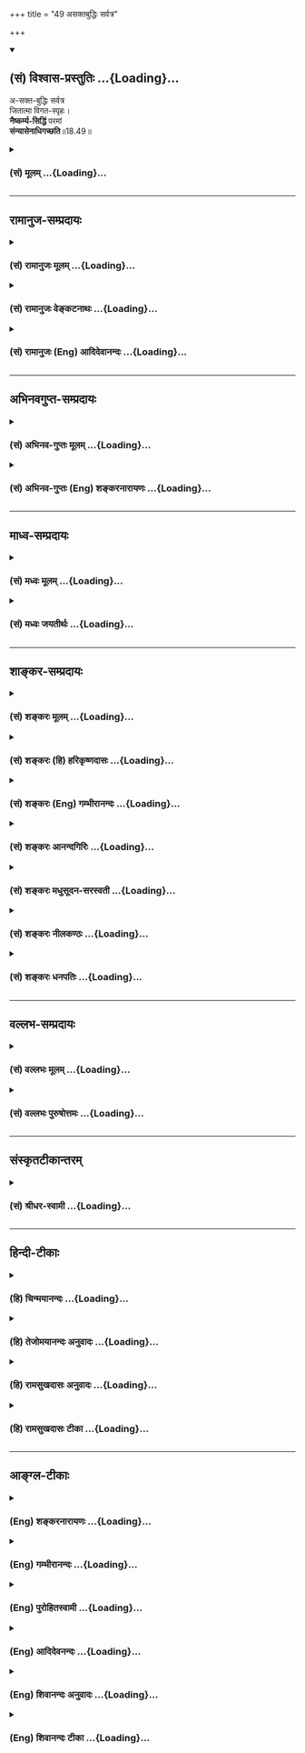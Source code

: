 +++
title = "49 असक्तबुद्धिः सर्वत्र"

+++
<div class="js_include" newlevelforh1="2" title="(सं) विश्वास-प्रस्तुतिः" unfilled url="/mahAbhAratam/shlokashaH/06-bhIShma-parva/03-bhagavad-gItA-parva/saMskRtam/vishvAsa-prastutiH/18_moxa-saMnyAsa-yogaH/49_asaktabuddhiH_sar.md">
<details open><summary><h2>(सं) विश्वास-प्रस्तुतिः ...{Loading}...</h2></summary>

अ-सक्त-बुद्धिः सर्वत्र  
जितात्मा विगत-स्पृहः।  
**नैष्कर्म्य-सिद्धिं** परमां  
**संन्यासेनाधिगच्छति**॥18.49॥
</details>
</div>
<div class="js_include collapsed" newlevelforh1="3" title="(सं) मूलम्" unfilled url="/mahAbhAratam/shlokashaH/06-bhIShma-parva/03-bhagavad-gItA-parva/saMskRtam/mUlam/18_moxa-saMnyAsa-yogaH/49_asaktabuddhiH_sar.md">
<details><summary><h3>(सं) मूलम् ...{Loading}...</h3></summary>

असक्तबुद्धिः सर्वत्र जितात्मा विगतस्पृहः।  
नैष्कर्म्यसिद्धिं परमां संन्यासेनाधिगच्छति।।18.49।।
</details>
</div>


_________________
## रामानुज-सम्प्रदायः
<div class="js_include collapsed" newlevelforh1="3" title="(सं) रामानुजः मूलम्" unfilled url="/mahAbhAratam/shlokashaH/06-bhIShma-parva/03-bhagavad-gItA-parva/saMskRtam/rAmAnujaH/mUlam/18_moxa-saMnyAsa-yogaH/49_asaktabuddhiH_sar.md">
<details><summary><h3>(सं) रामानुजः मूलम् ...{Loading}...</h3></summary>

।।18.49।।**सर्वत्र** फलादिषु **असक्तबुद्धिः जितात्मा** जितमनाः
परमपुरुषकर्तृत्वानुसन्धानेन आत्मकर्तृत्वे **विगतस्पृहः** एवं त्यागाद्
अनन्यत्वेन निर्णीतेन **संन्यासेन** युक्तः कर्म कुर्वन् **परमां
नैष्कर्म्यसिद्धिम् अधिगच्छति।** परमां ध्याननिष्ठां ज्ञानयोगस्य अपि
फलभूताम् अधिगच्छति इत्यर्थः। वक्ष्यमाणध्यानयोगावाप्तिं
सर्वेन्द्रियकर्मोपरतिरूपाम् अधिगच्छति।

</details>
</div>
<div class="js_include collapsed" newlevelforh1="3" title="(सं) रामानुजः वेङ्कटनाथः" unfilled url="/mahAbhAratam/shlokashaH/06-bhIShma-parva/03-bhagavad-gItA-parva/saMskRtam/rAmAnujaH/venkaTanAthaH/18_moxa-saMnyAsa-yogaH/49_asaktabuddhiH_sar.md">
<details><summary><h3>(सं) रामानुजः वेङ्कटनाथः ...{Loading}...</h3></summary>

  
  
।।18.49।। सर्वत्रासक्तबुद्धिः इत्युक्तेऽपि पुनःविगतस्पृहः
इत्येतत्फलसङ्गनिवृत्तिरूपत्यागसहपठितकर्तृत्वत्यागविषयत्वौचित्यात्
स्वप्नादिष्वपि स्वात्मनि
कर्तृत्वानुसन्धानप्रसङ्गनिवृत्तिरूपत्यागकाष्ठाविवक्षयेत्याहआत्मकर्तृत्वे
विगतस्पृह इति। सन्न्यासेनाधिगच्छति इति न ज्ञानयोगादिपरं;कर्म न त्यजेत्
इति प्रकृतानन्वयात्;
अध्यायारम्भोक्तसन्न्यासविषयत्वौचित्याच्चेत्यभिप्रायेणाऽऽहएवं
त्यागादनन्यत्वेन निर्णीतेनेति। अत्र नैष्कर्म्यसिद्धिशब्दो न
मोक्षविषयःसिद्धिं प्राप्तः इत्यादिना पुनः कर्तव्यविधानात्; नापि
ज्ञानयोगमात्रविषयः;परमाम् इति विशेषणान्नैष्कर्म्यशब्दमात्रेण च
तद्विवक्षोपपत्तेः। अतोऽत्र ज्ञाननिष्ठाफलप्रारम्भो विवक्षित
इत्यभिप्रायेणाऽऽहपरमां ध्याननिष्ठामिति। नैष्कर्म्यसिद्धिम् इति
समासवशात्परमत्वविशेषणशक्त्या वा सिद्धिं,विवृणोति -- ज्ञानयोगस्यापि
फलभूतामिति। उक्तार्थपरत्वमुत्तरग्रन्थानुगुण्येनाऽऽह --
वक्ष्यमाणध्यानयोगावाप्तिमित्यादिना। निर्गतकर्मा निष्कर्मा; तस्य भावो
नैष्कर्म्यमिति व्युत्पत्तिं व्यनक्तिसर्वेन्द्रियकर्मोपरतिरूपामिति।  
  

</details>
</div>
<div class="js_include collapsed" newlevelforh1="3" title="(सं) रामानुजः (Eng) आदिदेवानन्दः" unfilled url="/mahAbhAratam/shlokashaH/06-bhIShma-parva/03-bhagavad-gItA-parva/saMskRtam/rAmAnujaH/english/AdidevAnandaH/18_moxa-saMnyAsa-yogaH/49_asaktabuddhiH_sar.md">
<details><summary><h3>(सं) रामानुजः (Eng) आदिदेवानन्दः ...{Loading}...</h3></summary>

18.49 He whose understanding is, on all sides, without attachments,
concerning fruits etc., whose 'self is conered,' i.e., who has conered his mind; who, by contemplating on the agency of the Supreme Person, is free from the habit of attributing agency to the self; and who is thus eipped with Sannyasa which has been positively determined to be the same as Tyaga - such a man, performing actions, attains supreme perfection which is free from all activities. The meaning is that he attains devotion to Dhyana which is the consummation of even Jnana Yoga; he attains Dhyana Yoga (Yoga of meditation) consisting in the complete cessation of sensory activity, which is going to be described hereafter.

</details>
</div>


_________________
## अभिनवगुप्त-सम्प्रदायः
<div class="js_include collapsed" newlevelforh1="3" title="(सं) अभिनव-गुप्तः मूलम्" unfilled url="/mahAbhAratam/shlokashaH/06-bhIShma-parva/03-bhagavad-gItA-parva/saMskRtam/abhinava-guptaH/mUlam/18_moxa-saMnyAsa-yogaH/49_asaktabuddhiH_sar.md">
<details><summary><h3>(सं) अभिनव-गुप्तः मूलम् ...{Loading}...</h3></summary>

।।18.41 -- 18.60।। एवमियता षण्णां प्रत्येकं त्रिस्वरूपत्वं धृत्यादीनां च
प्रतिपादितम्। तन्मध्यात् सात्त्विके राशौ वर्तमानो दैवीं संपदं प्राप्त इह
ज्ञाने योग्यः; त्वं च तथाविधः इत्यर्जुनः प्रोत्साहितः। अधुना तु इदमुच्यते
-- यदि तावदनया ज्ञानबुद्ध्या कर्मणि भवान् प्रवर्तते तदा
स्वधर्मप्रवृत्त्या विज्ञानपूततया च न कर्मसंबन्धस्तव। अथैतन्नानुमन्यसे;
तदवश्यं तव प्रवृत्त्या तावत् भाव्यम् जातेरेव तथाभावे स्थितत्वात्। यतः
सर्वः स्वभावनियतः +++(S;;N स्वस्वभावनियतः )+++ कुतश्चिद्दोषात्
तिरोहिततत्स्वभावः +++(S;;N -- हिततत्तत्स्वभावः )+++ कंचित्कालं भूत्वापि;
तत्तिरोधायकविगमे स्वभावं व्यक्त्यापन्नं लभत एव। तथाहि एवंविधो वर्णनां
स्वभावः। एवमवश्यंभाविन्यां प्रवृत्तौ ततः फलविभागिता भवेत्।। तदाह --
ब्राह्मणेत्यादि अवशोऽपि तत् इत्यन्तम्। ब्राह्मणादीनां
कर्मप्रविभागनिरूपणस्य स्वभावोऽश्यं नातिक्रामति,+++(S; ; N omit न and read
अतिक्रामति )+++ इति क्षत्रियस्वभावस्य भवतोऽनिच्छतोऽपि प्रकृतिः स्वभावाख्या
नियोक्तृताम् अव्यभिचारेण भजते। केवलं तया नियुक्तस्य पुण्यपापसंबन्धः। अतः
मदभिहितविज्ञानप्रमाणपुरःसरीकारेण कर्माण्यनुतिष्ठ। तथा सति बन्धो
निवर्त्स्यति। इत्यस्यार्थस्य परिकरघटनतात्पर्यं +++(S; ; N -- करबन्धघटन --
)+++ महावाक्यार्थस्य। अवान्तरवाक्यानां स्पष्टा ( ष्टोऽ ) र्थः। समासेन +++(S
omits समासेन )+++ ( श्लो. 50 ) संक्षेपेण। ज्ञानस्य; प्रागुक्तस्य। निष्ठां (
ष्ठा ) वाग्जालपरिहारेण निश्चितामाह। बुद्ध्या विशुद्धया इत्यादि सर्वमेतत्
व्याख्यातप्रायमिति न पुनरायस्यते,+++(N -- रारभ्यते )+++।

</details>
</div>
<div class="js_include collapsed" newlevelforh1="3" title="(सं) अभिनव-गुप्तः (Eng) शङ्करनारायणः" unfilled url="/mahAbhAratam/shlokashaH/06-bhIShma-parva/03-bhagavad-gItA-parva/saMskRtam/abhinava-guptaH/english/shankaranArAyaNaH/18_moxa-saMnyAsa-yogaH/49_asaktabuddhiH_sar.md">
<details><summary><h3>(सं) अभिनव-गुप्तः (Eng) शङ्करनारायणः ...{Loading}...</h3></summary>

18.49 See Comment under 18.60

</details>
</div>


_________________
## माध्व-सम्प्रदायः
<div class="js_include collapsed" newlevelforh1="3" title="(सं) मध्वः मूलम्" unfilled url="/mahAbhAratam/shlokashaH/06-bhIShma-parva/03-bhagavad-gItA-parva/saMskRtam/madhvaH/mUlam/18_moxa-saMnyAsa-yogaH/49_asaktabuddhiH_sar.md">
<details><summary><h3>(सं) मध्वः मूलम् ...{Loading}...</h3></summary>

।।18.49।। नैष्कर्म्यसिद्धिं; नैष्कर्म्यफलां योगसिद्धिम्।

</details>
</div>
<div class="js_include collapsed" newlevelforh1="3" title="(सं) मध्वः जयतीर्थः" unfilled url="/mahAbhAratam/shlokashaH/06-bhIShma-parva/03-bhagavad-gItA-parva/saMskRtam/madhvaH/jayatIrthaH/18_moxa-saMnyAsa-yogaH/49_asaktabuddhiH_sar.md">
<details><summary><h3>(सं) मध्वः जयतीर्थः ...{Loading}...</h3></summary>

।।18.49।। नैष्कर्म्यसिद्धिं मोक्षमिति केचित्; तदसत् तदनन्तरं मां विशते
इति वाक्यशेषविरोधादिति भावेनान्यथा व्याचष्टे -- **नैष्कर्म्ये**ति।
नैष्कर्म्यार्था सिद्धिर्नैष्कर्म्यसिद्धिः। सा च योगस्येत्यर्थः।

</details>
</div>


_________________
## शाङ्कर-सम्प्रदायः
<div class="js_include collapsed" newlevelforh1="3" title="(सं) शङ्करः मूलम्" unfilled url="/mahAbhAratam/shlokashaH/06-bhIShma-parva/03-bhagavad-gItA-parva/saMskRtam/shankaraH/mUlam/18_moxa-saMnyAsa-yogaH/49_asaktabuddhiH_sar.md">
<details><summary><h3>(सं) शङ्करः मूलम् ...{Loading}...</h3></summary>

।।18.49।। -- **असक्तबुद्धिः** असक्ता सङ्गरहिता बुद्धिः अन्तःकरणं यस्य सः
असक्तबुद्धिः **सर्वत्र** पुत्रदारादिषु आसक्तिनिमित्तेषु; **जितात्मा**
जितः वशीकृतः आत्मा अन्तःकरणं यस्य सः जितात्मा; **विगतस्पृहः** विगता
स्पृहा तृष्णा देहजीवितभोगेषु यस्मात् सः विगतस्पृहः; यः एवंभूतः आत्मज्ञः
सः **नैष्कर्म्यसिद्धिं** निर्गतानि कर्माणि यस्मात्
निष्क्रियब्रह्मात्मसंबोधात् सः निष्कर्मा तस्य भावः नैष्कर्म्यम्;
नैष्कर्म्यं च तत् सिद्धिश्च सा नैष्कर्म्यसिद्धिः; निष्कर्मत्वस्य वा
निष्क्रियात्मरूपावस्थानलक्षणस्य सिद्धिः निष्पत्तिः; तां
नैष्कर्म्यसिद्धिं **परमां** प्रकृष्टां कर्मजसिद्धिविलक्षणां
सद्योमुक्त्यवस्थानरूपां संन्यासेन सम्यग्दर्शनेन तत्पूर्वकेण वा
सर्वकर्मसंन्यासेन अधिगच्छति प्राप्नोति। तथा च उक्तम् -- सर्वकर्माणि मनसा
संन्यस्य नैव कुर्वन्न कारयन्नास्ते (गीता 5।13) इति।। पूर्वोक्तेन
स्वकर्मानुष्ठानेन ईश्वराभ्यर्चनरूपेण जनितां प्रागुक्तलक्षणां सिद्धिं
प्राप्तस्य उत्पन्नात्मविवेकज्ञानस्य केवलात्मज्ञाननिष्ठारूपा
नैष्कर्म्यलक्षणा सिद्धिः येन क्रमेण भवति; तत् वक्तव्यमिति आह --,

</details>
</div>
<div class="js_include collapsed" newlevelforh1="3" title="(सं) शङ्करः (हि) हरिकृष्णदासः" unfilled url="/mahAbhAratam/shlokashaH/06-bhIShma-parva/03-bhagavad-gItA-parva/saMskRtam/shankaraH/hindI/harikRShNadAsaH/18_moxa-saMnyAsa-yogaH/49_asaktabuddhiH_sar.md">
<details><summary><h3>(सं) शङ्करः (हि) हरिकृष्णदासः ...{Loading}...</h3></summary>

।।18.49।। ज्ञाननिष्ठाकी योग्यताप्राप्तिरूप जो कर्मजनित सिद्धि कही गयी है;
उसकी फलभूत ज्ञाननिष्ठारूप नैष्कर्म्यसिद्धि भी कही जानी चाहिये। इसलिये
अगला श्लोक आरम्भ किया जाता है --, जो सर्वत्र असक्तबुद्धि है -- पुत्र;
स्त्री आदि जो आसक्तिके स्थान हैं; उन सबमें जिसका अन्तःकरण आसक्तिसे --
प्रीतिसे रहित हो चुका है। जो जितात्मा है -- जिसका आत्मा यानी अन्तःकरण
जीता हुआ है अर्थात् वशमें किया हुआ है। जो स्पृहारहित है -- शरीर; जीवन और
भोगोंमें भी जिसकी स्पृहा -- तृष्णा नष्ट हो गयी है। जो ऐसा आत्मज्ञानी है;
वह परम नैष्कर्म्यसिद्धिको ( प्राप्त करता है )। निष्क्रिय ब्रह्म ही आत्मा
है यह ज्ञान होनेके कारण जिसके सर्वकर्म निवृत्त हो गये हैं वह निष्कर्मा
है। उसके भावका नाम नैष्कर्म्य है और निष्कर्मतारूप सिद्धिका नाम
नैष्कर्म्यसिद्धि है। अथवा निष्क्रिय आत्मस्वरूपसे स्थित होनारूप
निष्कर्मताका सिद्ध होना ही नैष्कर्म्यसिद्धि है। ऐसी जो कर्मजनित सिद्धिसे
विलक्षण और सद्योमुक्तिमें स्थित होनारूप उत्तम सिद्धि है; उसको संन्यासके
द्वारा; यानी यथार्थ ज्ञानसे अथवा ज्ञानपूर्वक सर्वकर्मसंन्यासके द्वारा;
लाभ करता है ऐसा ही कहा भी है कि सब कर्मोंको मनसे छोड़कर न करता हुआ और न
करवाता हुआ रहता है।

</details>
</div>
<div class="js_include collapsed" newlevelforh1="3" title="(सं) शङ्करः (Eng) गम्भीरानन्दः" unfilled url="/mahAbhAratam/shlokashaH/06-bhIShma-parva/03-bhagavad-gItA-parva/saMskRtam/shankaraH/english/gambhIrAnandaH/18_moxa-saMnyAsa-yogaH/49_asaktabuddhiH_sar.md">
<details><summary><h3>(सं) शङ्करः (Eng) गम्भीरानन्दः ...{Loading}...</h3></summary>

18.49 Asakta-buddhih, he whose intellect, the internal organ, remains
unattached; sarvatra, to everything, with regard to son, wife and others
who are the cuases of attachment; jitatma, who has conered his internal
organs; and vigata-sprhah, who is desireless, whose thirst for his body,
life and objects of enjoyment have been eradicated;-he who is such a
knower of the Self, adhigaccahti, attains; sannyasena, through
monasticism, through perfect knowledge or through renunciation of all
actions preceded by this knowledge; the paramam, supreme, most
excellent; naiskarmya-siddhim, perfection consisting in the state of one
free from duties. One is said to be free from duties from whom duties
have daparted as a result of realizing that the actionless Brahman is
his Self; his state is naiskarmyam. That siddhi (perfection) which is
this naiskarmya is naiskarmya-siddhi. Or, this phrase means 'achievement
of naiskarmya', i.e., achievement of the state of remaining established
in one's own real nature as the actionless Self-which is different from
the success arising from Karma (-yoga), and is of the form of being
established in the state of immediate Liberation. Accordingly has it
been said, '৷৷.having given up all actions mentally,৷৷.without doing or
causing (others) to do anything at all' (5.13). The stages through which
one who has attained success-which has the aforesaid characteristics and
which arises from the performance of one's own duties mentioned earlier
as worship of God-, and in whom has arisen discriminative knowledge,
achieves perfection-in the form of exclusive adherence to Knowledge of
the Self and consisting in the state of one free from duties-have to be
stated. With this is view the Lord says:

</details>
</div>
<div class="js_include collapsed" newlevelforh1="3" title="(सं) शङ्करः आनन्दगिरिः" unfilled url="/mahAbhAratam/shlokashaH/06-bhIShma-parva/03-bhagavad-gItA-parva/saMskRtam/shankaraH/AnandagiriH/18_moxa-saMnyAsa-yogaH/49_asaktabuddhiH_sar.md">
<details><summary><h3>(सं) शङ्करः आनन्दगिरिः ...{Loading}...</h3></summary>

।।18.49।। विदुषः सर्वकर्मत्यागेऽपि नाविदुषस्तथेत्युक्तम्;
इदानीमुक्तमनूद्यानन्तरश्लोकतात्पर्यमाह -- **या च** **कर्मजेति।**
चोऽवधारणार्थो भिन्नक्रमो वक्तव्य इत्यत्र संबध्यते।
साधनान्युपदिशन्नैष्कर्म्यसिद्धिं व्यपदिशति -- **असक्तेति।**
पुत्रादिविषये चेतसः सङ्गाभावेऽपि तस्यास्वाधीनत्वमाशङ्क्याह --
**जितात्मेति।** असक्तिमुक्त्वा स्पृहाभावं वदता
पुनरुक्तिरिष्टेत्याशङ्क्याह -- **देहेति।** उक्तमनूद्य तत्फलं लम्भयति --
**य एवमिति।** कर्मणां निर्गतौ हेतुमाह -- **निष्क्रियेति।**
सम्यग्ज्ञानार्थत्वेन नैष्कर्म्यसिद्धिशब्दं व्याख्यायार्थान्तरमाह --
**नैष्कर्म्यस्येति।** प्रकर्षमेव प्रकटयति -- **कर्मजेति।** संन्यासस्य
श्रुतिस्मृत्योः सम्यग्दर्शनत्वाप्रसिद्धेरयुक्तं तादात्म्यमित्याशङ्क्य
पक्षान्तरमाह -- **तत्पूर्वकेणेति।** संन्यासान्नैष्कर्म्यप्राप्तिरित्यत्र
वाक्योपक्रमानुकूल्यमाह -- **तथाचेति।**

</details>
</div>
<div class="js_include collapsed" newlevelforh1="3" title="(सं) शङ्करः मधुसूदन-सरस्वती" unfilled url="/mahAbhAratam/shlokashaH/06-bhIShma-parva/03-bhagavad-gItA-parva/saMskRtam/shankaraH/madhusUdana-sarasvatI/18_moxa-saMnyAsa-yogaH/49_asaktabuddhiH_sar.md">
<details><summary><h3>(सं) शङ्करः मधुसूदन-सरस्वती ...{Loading}...</h3></summary>

।।18.49।। कः पुनः सर्वकर्मत्यागासमर्थो यो
नित्यानित्यवस्तुविवेकजेनेहामुत्रार्थभोगवैराग्येण शमदमादिसंपन्नः कर्मजां
सिद्धिमशुद्धिपरिक्षयद्वारा मुमुक्षुः शुद्धब्रह्मात्मैक्यजिज्ञासां
प्राप्तः स स्वेष्टमोक्षहेतुब्रह्मात्मैक्यज्ञानसाधनवेदान्तवाक्यश्रवणादि
कर्तुं सर्वविक्षेपनिवृत्त्या तच्छेषभूतं सर्वकर्मसंन्यासं
श्रुतिस्मृतिविहितं कुर्यादेव। तस्मादेवंविच्छान्तो दान्त उपरतस्तितिक्षुः
समाहितो भूत्वात्मन्येवात्मानं पश्येत् इति श्रुतेःसत्यानृते सुखदुःखे
वेदानिमं लोकममुं च परित्यज्यात्मानमन्विच्छेत् इति स्मृतेश्च
उपरतस्त्यक्तसर्वकर्मा भूत्वात्मानं पश्येत्। आत्मदर्शनाय वेदान्तवाक्यानि
विचारयेदिति श्रुत्यर्थः। एतादृश एवब्रह्मसंस्थोऽमृतत्वमेति इति श्रुत्या
धर्मस्कन्धत्रयविलक्षणत्वेन प्रतिपादितः परमहंसपरिव्राजकः परमहंसपरिव्राजकं
कृतकृत्यं गुरुमुपसृत्य वेदान्तवाक्यविचारसमर्थो यमुद्दिश्यअथातो
ब्रह्मजिज्ञासा इत्यादिचतुर्लक्षणमीमांसा भगवता बादरायणेन समारम्भि।
कीदृशोऽसावित्याह -- असक्तेति। सर्वत्र पुत्रदारादिषु
सक्तिनिमित्तेष्वप्यसक्तबुद्धिरहमेषां ममैत इत्यभिष्वङ्गरहिता बुद्धिर्यस्य
सः। यतो जितात्मा विषयेभ्यः प्रत्याहृत्य वशीकृतान्तःकरणः। विषयरागे सति
कथं,प्रत्याहरणं तत्राह। विगतस्पृहो देहजीवितभोगेष्वपि वाञ्छारहितः
सर्वदृश्येषु दोषदर्शनेन नित्यबोधपरमानन्दरूपमोक्षगुणदर्शनेन च सर्वतो
विरक्त इत्यर्थः। य एवं शुद्धान्तःकरणःस्वकर्मणा तमभ्यर्च्य सिद्धिं
विन्दति मानवः इति वचनप्रतिपादितां कर्मजामपरमां सिद्धिं
ज्ञानसाधनवेदान्तवाक्यविचाराधिकारलक्षणां ज्ञाननिष्ठायोग्यतां प्राप्तः स
संन्यासेन शिखायज्ञोपवीतादिसहितसर्वकर्मत्यागेन हेतुना तत्पूर्वकेण
विचारेणेत्यर्थः। नैष्कर्म्यसिद्धिं निष्कर्म ब्रह्म तद्विषयं
विचारपरिनिष्पन्नं ज्ञानं नैष्कर्म्यं तद्रूपां सिद्धिं परमां कर्मजाया
अपरमसिद्धेः फलभूतामधिगच्छति साधनपरिपाकेण प्राप्नोति। अथवा
संन्यासेनेतीत्थंभूतलक्षणे तृतीया। सर्वकर्मसंन्यासरूपां नैष्कर्म्यसिद्धिं
ब्रह्मसाक्षात्कारयोग्यतां नैर्गुण्यलक्षणां सिद्धिं परमां पूर्वस्याः
सिद्धेः सात्त्विक्याः फलभूतामधिगच्छतीत्यर्थः।

</details>
</div>
<div class="js_include collapsed" newlevelforh1="3" title="(सं) शङ्करः नीलकण्ठः" unfilled url="/mahAbhAratam/shlokashaH/06-bhIShma-parva/03-bhagavad-gItA-parva/saMskRtam/shankaraH/nIlakaNThaH/18_moxa-saMnyAsa-yogaH/49_asaktabuddhiH_sar.md">
<details><summary><h3>(सं) शङ्करः नीलकण्ठः ...{Loading}...</h3></summary>

।।18.49।। स्वकर्मणामीश्वरे समर्पणं कर्तव्यमित्युक्त्वानन्तरश्लोकद्वयेन
स्वकर्मणामावश्यकत्वमुक्त्वा तेषां परमेश्वरेऽर्पणेन किं फलं स्यादित्यत आह
-- **असक्तेति।** संन्यासेनकार्यमित्येव यत्कर्म नियतं
क्रियतेऽर्जुन। ,सङ्गं त्यक्त्वा फलं चैव स त्यागः सात्त्विको मतः इति
पूर्वोक्तेनामुख्यसात्त्विकत्यागेन। असक्तबुद्धिः पुत्रदारादिषु सक्तिपदेषु
आसक्तिवर्जिता बुद्धिर्यस्य सोऽसक्तबुद्धिः विरक्त इत्यर्थः। अतएव जितात्मा
शान्तचित्तः। विगतस्पृहः विशेषेण गता स्पृहा तृष्णा यस्य तादृशो भूत्वा
नैष्कर्म्यसिद्धिं कात्स्न्र्येन स्वरूपतः कर्मत्यागलक्षणां
पारिव्राज्यसिद्धिं परमां पूर्वोक्तामुख्यत्यागापेक्षयातिश्रेष्ठां न
द्वेष्ट्यकुशलं कर्मेति श्लोके व्याख्यातां अधिगच्छति प्राप्नोति।

</details>
</div>
<div class="js_include collapsed" newlevelforh1="3" title="(सं) शङ्करः धनपतिः" unfilled url="/mahAbhAratam/shlokashaH/06-bhIShma-parva/03-bhagavad-gItA-parva/saMskRtam/shankaraH/dhanapatiH/18_moxa-saMnyAsa-yogaH/49_asaktabuddhiH_sar.md">
<details><summary><h3>(सं) शङ्करः धनपतिः ...{Loading}...</h3></summary>

।।18.49।। ज्ञाननिष्ठायोग्यतालक्षणायाः कर्मजायाः सिद्धेः फलभूतां
ज्ञाननिष्ठालक्षणां नैष्कर्म्यसिद्धिमाह -- असक्तेति। सर्वत्र
सक्तिनिमित्तेषु पुत्रदारादिष्वसक्तबुद्धिरसक्ता सङ्गरहिता बुद्धिरन्तःकरणं
यस्य स यतो जितो वशीकृत आत्मान्तःकरणं यस्य स जितात्मा। अतएव विगता स्पृहा
देहजीवभोगेषु तृष्णा यस्मात्स य एवंभूत आत्मज्ञः स नैष्कर्म्यसिद्धिं
निर्गतानि कर्माणि यस्मात् निष्क्रयात्मसंबोधात् स निष्कर्मा तस्य भावो
नैष्कर्म्यं तच्च तत्सिद्धिश्च सा नैष्कर्म्यस्य
निष्क्रियात्मस्वरुपावस्थानलक्षणस्य सिद्धिर्निवृत्तिरिति वा तां परमां
कर्मजायाः सिद्धेः प्रकृष्टां सद्योमुक्त्यवस्थानरुपां संन्यासंन
सभ्यग्दर्शनेन तत्पूर्वकेण वा सर्वकर्मसंन्यासंनाधिगच्छति प्राप्नोति।
तदुक्तंसर्वकर्माणि मनसा सन्यस्यास्ते सुखं वशी। नवद्वारे पुरे देही नैव
कुर्वन्न कारयन् इति।

</details>
</div>


_________________
## वल्लभ-सम्प्रदायः
<div class="js_include collapsed" newlevelforh1="3" title="(सं) वल्लभः मूलम्" unfilled url="/mahAbhAratam/shlokashaH/06-bhIShma-parva/03-bhagavad-gItA-parva/saMskRtam/vallabhaH/mUlam/18_moxa-saMnyAsa-yogaH/49_asaktabuddhiH_sar.md">
<details><summary><h3>(सं) वल्लभः मूलम् ...{Loading}...</h3></summary>

।।18.49।। पूर्वोक्तप्रकारमेव पुनरनुस्मारयति -- असक्तबुद्धिरिति।
सर्वकर्मणां फलादिषु सक्तिरहितं चित्तं यस्येत्यर्थें साङ्ख्यमुपादेयम्।
जितात्मा विगतस्पृह इति योगसारं; भगवद्व्यतिरिक्ते स्पृहारहित इति वा
भक्तिरुपादेयतयोक्ता। एवं सन्न्यासेन परमां सिद्धिं नैष्कर्म्यरूपां
पूर्वसूत्रितामधिगच्छति।

</details>
</div>
<div class="js_include collapsed" newlevelforh1="3" title="(सं) वल्लभः पुरुषोत्तमः" unfilled url="/mahAbhAratam/shlokashaH/06-bhIShma-parva/03-bhagavad-gItA-parva/saMskRtam/vallabhaH/puruShottamaH/18_moxa-saMnyAsa-yogaH/49_asaktabuddhiH_sar.md">
<details><summary><h3>(सं) वल्लभः पुरुषोत्तमः ...{Loading}...</h3></summary>

  
  
।।18.49।। यतो मत्कर्म सदोषमपि न त्यजेत्; अन्यानि च स्वफलभोगं कारयित्वा
त्यजन्ति ततः स्वयमेव तत्त्यागः कर्त्तव्यस्तेन च सिद्धिं
प्राप्नुयादित्याह -- असक्तेति। सर्वत्र सर्वकर्मादिषु असक्तबुद्धिः असक्ता
न संसक्ता बुद्धिर्यस्य तादृशः; जितात्मा वशीकृतान्तःकरणः; विगतस्पृहः
फलाभिलाषरहितः सन्न्यासेन परमामुत्कृष्टां नैष्कर्म्यसिद्धिं
कर्मनिवृत्तिफलरूपां सिद्धिं अधिगच्छति प्राप्नोतीत्यर्थः।
आसक्त्याद्यभिलाषान्ताभावकथनेनैतद्युक्तस्त्यागेनाऽपि सिद्धिं न प्राप्नोति
तत्कर्मनिष्ठयैव भवतीति व्यञ्जितम्।  
  

</details>
</div>


_________________
## संस्कृतटीकान्तरम्
<div class="js_include collapsed" newlevelforh1="3" title="(सं) श्रीधर-स्वामी" unfilled url="/mahAbhAratam/shlokashaH/06-bhIShma-parva/03-bhagavad-gItA-parva/saMskRtam/shrIdhara-svAmI/18_moxa-saMnyAsa-yogaH/49_asaktabuddhiH_sar.md">
<details><summary><h3>(सं) श्रीधर-स्वामी ...{Loading}...</h3></summary>

।।18.49।। ननु कथं कर्मणि क्रियमाणे दोषांशप्रहाणेन गुणांश एव संपत्स्यत
इत्यपेक्षायामाह **-- असक्तेति।** असक्ता सङ्गशून्या बुद्धिर्यस्य;
जितात्मा निरहंकारः; विगतस्पृहो विगता स्पृहा फलविषयेच्छा यस्मात्स
एवंभूतेनस त्यागः सात्त्विको मत इत्येवं पूर्वोक्तेन
कर्मासक्तितत्फलयोस्त्यागलक्षणेन संन्यासेन नैष्कर्म्यसिद्धिं
सर्वकर्मनिवृत्तिलक्षणां सत्त्वशुद्धिमधिगच्छति। यद्यपि सङ्गफलयोस्त्यागेन
कर्मानुष्ठानमपि नैष्कर्म्यमेव; कर्तृत्वाभिनिवेशाभावात्। तदुक्तम् -- नैव
किंचित्करोमीति युक्तो मन्येत तत्त्वित् इत्यादिश्लोकचतुष्टयेन;
तथाप्यनेनोक्तलक्षणेन संन्यासेन परमां नैष्कर्म्यसिद्धिम्सर्वकर्माणि मनसा
संन्यस्यास्ते सुखं वशी इत्येवंलक्षणां पारमहंस्यापरपर्यायां प्राप्नोति।

</details>
</div>


_________________
## हिन्दी-टीकाः
<div class="js_include collapsed" newlevelforh1="3" title="(हि) चिन्मयानन्दः" unfilled url="/mahAbhAratam/shlokashaH/06-bhIShma-parva/03-bhagavad-gItA-parva/hindI/chinmayAnandaH/18_moxa-saMnyAsa-yogaH/49_asaktabuddhiH_sar.md">
<details><summary><h3>(हि) चिन्मयानन्दः ...{Loading}...</h3></summary>

।।18.49।। हमको यह स्मरण रखना चाहिए कि सम्पूर्ण गीतोपदेश उस अर्जुन के लिए
दिया गया था; जो युद्ध भूमि पर कर्तव्य की विशालता को देखकर संभ्रमित हो
गया था। वह युद्ध से पलायन कर; जंगलों में स्वकल्पित धारणा के अनुसार
संन्यास का जीवन जीना चाहता था। भगवान् श्रीकृष्ण ने गीता में इस सिद्धांत
का प्रतिपादन किया है कि सांसारिक जीवन तथा उसके कर्तव्यों से दूर भागना
संन्यास नहीं है। इस श्लोक में भगवान् श्री कृष्ण नैर्ष्कम्य सिद्धि की
परिभाषा देते हैं; जिसका साधन संन्यास है। संन्यास का अर्थ है शरीर; मन और
बुद्धि उपाधियों के साथ हुए अपने तादात्म्य का त्याग करना। अपने शुद्ध
आत्मस्वरूप में निष्ठा प्राप्त करना ही नैर्ष्कम्य सिद्धि है। जब हम अपने
आत्मस्वरूप को विस्मृत कर देते हैं; तब कर्तृत्व भोक्तृत्व अभिमानी जीव की
उत्पत्ति होती है। तत्पश्चात् हमारा समस्त व्यवहार जीव के रूप में ही होता
है। लौकिक जगत् में भी; मद्यपान से उन्मत्त पुरुष में इस प्रकार की
आत्मविस्मृति देखी जाती है। वह अपने व्यक्तित्व और पद को विस्मृत कर किसी
अन्य रूप में ही व्यवहार करने लगता है। इस मादक उन्मत्तता में वह अपनी
शिक्षादीक्षा; सभ्यता और संस्कृति को अपमानित करता हुआ निन्दनीय व्यवहार
करता है। जब तक उस मादक पेय का प्रभाव बना रहता है; तब तक वह इसी प्रकार
निन्द्य व्यवहार करता रहता है। आत्म अज्ञान के कारण अभिमानी जीव की उत्पत्ति
होती है। आत्मज्ञान से इस अज्ञान का नाश हो जाने पर जीव को अपने परिपूर्ण
सच्चिदानन्द स्वरूप का अनुभव होता है। उस पूर्ण के पूर्ण अनुभव में
अपूर्णता का भान कहाँ और अपूर्णता न हो; तो कामना की भी उत्पत्ति नहीं हो
सकती। कामना के अभाव में विचारों का संचलन ही अवरुद्ध हो जाता है; और इस
प्रकार सुख की प्राप्ति के लिए कर्म करने की आवश्यकता नहीं रह जाती। यह
स्थिति परम नैर्ष्कम्य सिद्धि कही जा सकती है। वेदान्त दर्शन में वर्णित
नैर्ष्कम्य सिद्धि परमानन्द के अनुभव की वह स्थिति है; जिसमें अज्ञान; काम;
विचार और कर्म का सर्वथा अभाव है। वेदान्तरूपी अध्यात्मिकमनोविज्ञान में हम
कह सकते हैं कि अज्ञान कर्म का प्रपितामह है अत यह स्पष्ट हो जाता है कि
स्वस्वरूप में संस्थिति ही नैर्ष्कम्य सिद्धि है। इसे ही निर्विकल्प अथवा
निष्कामत्व की स्थिति भी कहते हैं। इस श्लोक में गीताचार्य भगवान् श्रीकृष्ण
यह स्पष्ट घोषणा करते हैं कि नैर्ष्कम्य की परम सिद्धि को प्राप्त होने का
साधन ज्ञानलक्षण संन्यास है। जीवन संघर्षों से तुच्छ प्रकार के अशोभनीय
पलायन के द्वारा इस पूर्णत्व की स्थिति को प्राप्त नहीं किया जा सकता।
स्वधर्म के पालन द्वारा हमको चित्तशुद्धि प्राप्त करनी चाहिए और तदुपरान्त
ही संन्यास अर्थात् आत्मबोध के द्वारा स्वस्वरूप में दृढ़स्थिति प्राप्त की
जा सकती है। क्षत्रिय होने के नाते अर्जुन का युद्ध से विरत होना उपयुक्त
नहीं था। अत भगवान् श्रीकृष्ण उसे उसके स्वधर्म में प्रवृत्त करते
हैं। सर्वत्र असक्त बुद्धि यह सुविदित तथ्य है कि विषयों में आसक्त पुरुष को
कभी मनशान्ति नहीं प्राप्त होती। आसक्ति के कारण मन क्षुब्ध रहता है और
दुर्बल शरीर मन की इच्छा के अनुसार काम करते हुए थक जाता है। मुण्डन किया
हुआ मस्तक अर्थात् वह बुद्धि जो समस्त प्रकार की आसक्तियों से मुक्त है;
वही उस परमात्मा को प्रकट कर सकती है; जो समस्त उपाधियों को चेतना प्रदान
करता है। यह वास्तविक नैर्ष्कम्य सिद्धि है और एक साधन सम्पन्न उत्तम
अधिकारी ही इसे प्राप्त कर सकता है। अर्जुन की संन्यास की इच्छा बन्धुमित्र
परिवार के प्रति आसक्ति के कारण उत्पन्न हुई थी; अनासक्ति से नहीं। इसलिए;
वह इच्छा मिथ्या ही थी। जितात्मा और विगतस्पृह जिस पुरुष के मन में विषयभोग
की किंचिन्मात्र भी लालसा नहीं रह गयी है (विगतस्पृह); केवल वही पुरुष
जितात्मा अर्थात् पूर्ण आत्मसंयमी बन सकता है। मन और बुद्धि में ही क्रमश
कर्तृत्व और भोकतृत्व के अभिमान निवास करते हैं। इन दोनों अभिमानों का
संयुक्त रूप ही जीव कहलाता है। संसार में इस जीव का अस्तित्व बने रहने के
कारण विषयों में उसकी स्पृहा है। सम्यक् विवेचन द्वारा यह जानकर कि विषयों
में सुख नहीं होता; यह स्पृहा नष्ट की जा सकती है। उसी प्रकार; आत्मा और
अनात्मा के विवेक के द्वारा आत्मबोध होने पर जीवभाव का भी अन्त हो जाता है।
गीता इस बात को बारम्बार दोहराते हुए कभी नहीं थकती कि आध्यात्मिक उन्नति
के लिए आत्मसंयम एवं स्पृहा समाप्ति अपरिहार्य गुण हैं। यहाँ विशेष ध्यान
देने योग्य बात यह है कि नैर्ष्कम्य सिद्धि कोई अप्राप्त और नवीन स्थिति की
प्राप्ति नहीं है; वरन् अज्ञान जनित आसक्तियों के त्याग से अपने स्वरूप की
पहचान मात्र है। यह स्वत सिद्ध साध्य की सिद्धि है। भगवान् श्रीकृष्ण आगे
कहते हैं।

</details>
</div>
<div class="js_include collapsed" newlevelforh1="3" title="(हि) तेजोमयानन्दः अनुवादः" unfilled url="/mahAbhAratam/shlokashaH/06-bhIShma-parva/03-bhagavad-gItA-parva/hindI/tejomayAnandaH/anuvAdaH/18_moxa-saMnyAsa-yogaH/49_asaktabuddhiH_sar.md">
<details><summary><h3>(हि) तेजोमयानन्दः अनुवादः ...{Loading}...</h3></summary>

।।18.49।। सर्वत्र आसक्ति रहित बुद्धि वाला वह पुरुष जो स्पृहारहित तथा
जितात्मा है, संन्यास के द्वारा परम नैर्ष्कम्य सिद्धि को प्राप्त होता
है।।

</details>
</div>
<div class="js_include collapsed" newlevelforh1="3" title="(हि) रामसुखदासः अनुवादः" unfilled url="/mahAbhAratam/shlokashaH/06-bhIShma-parva/03-bhagavad-gItA-parva/hindI/rAmasukhadAsaH/anuvAdaH/18_moxa-saMnyAsa-yogaH/49_asaktabuddhiH_sar.md">
<details><summary><h3>(हि) रामसुखदासः अनुवादः ...{Loading}...</h3></summary>

।।18.49।। जिसकी बुद्धि सब जगह आसक्तिरहित है, जिसने शरीरको वशमें कर रखा
है, जो स्पृहारहित है, वह मनुष्य साङ्ख्ययोगके द्वारा नैष्कर्म्य-सिद्धिको
प्राप्त हो जाता है।

</details>
</div>
<div class="js_include collapsed" newlevelforh1="3" title="(हि) रामसुखदासः टीका" unfilled url="/mahAbhAratam/shlokashaH/06-bhIShma-parva/03-bhagavad-gItA-parva/hindI/rAmasukhadAsaH/TIkA/18_moxa-saMnyAsa-yogaH/49_asaktabuddhiH_sar.md">
<details><summary><h3>(हि) रामसुखदासः टीका ...{Loading}...</h3></summary>

।।18.49।।***व्याख्या --***  संन्यास(साङ्ख्य) योगका अधिकारी होनेसे ही
सिद्धि होती है। अतः उसका अधिकारी कैसा होना चाहिये -- यह बतानेके लिये
श्लोकके पूर्वार्द्धमें तीन बातें बतायी हैं --,(1) **असक्तबुद्धिः सर्वत्र
--** जिसकी बुद्धि सब जगह आसक्तिरहित है अर्थात् देश; काल; घटना;
परिस्थिति; वस्तु; व्यक्ति; क्रिया; पदार्थ आदि किसीमें भी जिसकी बुद्धि
लिप्त नहीं होती।  
  
(2) **जितात्मा --** जिसने शरीरपर अधिकार कर लिया है अर्थात् जो आलस्य;
प्रमाद आदिसे शरीरके वशीभूत नहीं होता; प्रत्युत इसको अपने वशीभूत रखता है।
तात्पर्य है कि वह किसी कार्यको अपने सिद्धान्तपूर्वक करना चाहता है तो उस
कार्यमें शरीर तत्परतासे लग जाता है और किसी क्रिया; घटना; आदिसे
हटना,चाहता है तो वह वहाँसे हट जाता है। इस प्रकार जिसने शरीरपर विजय कर ली
है; वह जितात्मा कहलाता है।  
  
(3) **विगतस्पृहः --** जीवनधारणमात्रके लिये जिनकी विशेष जरूरत होती है; उन
चीजोंकी सूक्ष्म इच्छाका नाम स्पृहा है जैसे -- सागपत्ती कुछ मिल जाय;
रूखीसूखी रोटी ही मिल जाय; कुछनकुछ खाये बिना हम कैसे जी सकते हैं जल पीये
बिना हम कैसे रह सकते हैं ठण्डीके दिनोंमें कपड़े बिलकुल न हों तो हम कैसे
जी सकते हैं साङ्ख्ययोगका साधक इन जीवननिर्वाहसम्बन्धी आवश्यकताओंकी भी
परवाह नहीं करता। तात्पर्य यह हुआ कि साङ्ख्ययोगमें चलनेवालेको जडताका त्याग
करना पड़ता है। उस जडताका त्याग करनेमें उपर्युक्त तीन बातें आयी हैं।
असक्तबुद्धि होनेसे वह जितात्मा हो जाता है; और जितात्मा होनेसे वह
विगतस्पृह हो जाता है; तब वह साङ्ख्ययोगका अधिकारी हो जाता
है।**नैष्कर्म्यसिद्धिं परमां संन्यासेनाधिगच्छति --** ऐसा असक्तबुद्धि;
जितात्मा और विगतस्पृह पुरुष साङ्ख्ययोगके द्वारा परम नैष्कर्म्यसिद्धिको
अर्थात् नैष्कर्म्यरूप परमात्मतत्त्वको प्राप्त हो जाता है। कारण कि
क्रियामात्र प्रकृतिमें होती है और जब स्वयंका उस क्रियाके साथ लेशमात्र भी
सम्बन्ध नहीं रहता; तब कोई भी क्रिया और उसका फल उसपर किञ्चिन्मात्र भी
लागू नहीं होता। अतः उसमें जो स्वाभाविक; स्वतःसिद्ध निष्कर्मता --
निर्लिप्तता है; वह प्रकट हो जाती है।  
  
***सम्बन्ध --***  अब उस परम सिद्धिको प्राप्त करनेकी विधि बतानेकी
प्रतिज्ञा करते हैं।

</details>
</div>


_________________
## आङ्ग्ल-टीकाः
<div class="js_include collapsed" newlevelforh1="3" title="(Eng) शङ्करनारायणः" unfilled url="/mahAbhAratam/shlokashaH/06-bhIShma-parva/03-bhagavad-gItA-parva/english/shankaranArAyaNaH/18_moxa-saMnyAsa-yogaH/49_asaktabuddhiH_sar.md">
<details><summary><h3>(Eng) शङ्करनारायणः ...{Loading}...</h3></summary>

18.49. He, whose mind entertains no attachment to anything, who is self-conered and is free from craving-he attains by means of renunciation the supreme success of actionlessness.

</details>
</div>
<div class="js_include collapsed" newlevelforh1="3" title="(Eng) गम्भीरानन्दः" unfilled url="/mahAbhAratam/shlokashaH/06-bhIShma-parva/03-bhagavad-gItA-parva/english/gambhIrAnandaH/18_moxa-saMnyAsa-yogaH/49_asaktabuddhiH_sar.md">
<details><summary><h3>(Eng) गम्भीरानन्दः ...{Loading}...</h3></summary>

18.49 He whose intellect remains unattached to everything, who has conered his internal organs and is desireless, attains through monasticism the supreme perfection consisting in the state of one free from duties.

</details>
</div>
<div class="js_include collapsed" newlevelforh1="3" title="(Eng) पुरोहितस्वामी" unfilled url="/mahAbhAratam/shlokashaH/06-bhIShma-parva/03-bhagavad-gItA-parva/english/purohitasvAmI/18_moxa-saMnyAsa-yogaH/49_asaktabuddhiH_sar.md">
<details><summary><h3>(Eng) पुरोहितस्वामी ...{Loading}...</h3></summary>

18.49 He whose mind is entirely detached, who has conquered himself,
whose desires have vanished, by his renunciation reaches that stage of perfect freedom where action completes itself and leaves no seed.

</details>
</div>
<div class="js_include collapsed" newlevelforh1="3" title="(Eng) आदिदेवनन्दः" unfilled url="/mahAbhAratam/shlokashaH/06-bhIShma-parva/03-bhagavad-gItA-parva/english/AdidevanandaH/18_moxa-saMnyAsa-yogaH/49_asaktabuddhiH_sar.md">
<details><summary><h3>(Eng) आदिदेवनन्दः ...{Loading}...</h3></summary>

18.49 He whose understanding is on all sides unattached, whose self is conered, who is free from desires - he attains by renunciation the supreme perfection transcending all activity.

</details>
</div>
<div class="js_include collapsed" newlevelforh1="3" title="(Eng) शिवानन्दः अनुवादः" unfilled url="/mahAbhAratam/shlokashaH/06-bhIShma-parva/03-bhagavad-gItA-parva/english/shivAnandaH/anuvAdaH/18_moxa-saMnyAsa-yogaH/49_asaktabuddhiH_sar.md">
<details><summary><h3>(Eng) शिवानन्दः अनुवादः ...{Loading}...</h3></summary>

18.49 He whose intellect is unattached everywhere, who has subdued his self, from whom desire has fled, he by renunciation, attains the supreme state of freedom from action.

</details>
</div>
<div class="js_include collapsed" newlevelforh1="3" title="(Eng) शिवानन्दः टीका" unfilled url="/mahAbhAratam/shlokashaH/06-bhIShma-parva/03-bhagavad-gItA-parva/english/shivAnandaH/TIkA/18_moxa-saMnyAsa-yogaH/49_asaktabuddhiH_sar.md">
<details><summary><h3>(Eng) शिवानन्दः टीका ...{Loading}...</h3></summary>

18.49 असक्तबुद्धिः whose intellect is unattached; सर्वत्र eveywhere;
जितात्मा who has subdued his self; विगतस्पृहः whose desire has fled;
नैष्कर्म्यसिद्धिम् the perfection consisting in freedom from action;
परमाम् the supreme; संन्यासेन by renunciaion; अधिगच्छति (he)
attains.Commentary The mind of one who is free from attachment to wife;
son; body and property; who has controlled his senses and the mind; who has no desire for the body; for life and for sensual pleasure; turns inwards towards God or the immortal Self. It is not attracted by the sensual objects of the world. It is filled with dispassion and discrimination.He gradually gets himself established in his own Self which is of the nature of ExistenceKnowledgeBliss. Such a person who has knowledge of the Self attains to the highest perfection; to pefect freedom from action by renunciation.Ignorance is destroyed by the attainment of the knowledge of the Self. There is cessation of activity.
One may perform actions for the solidarity of the world and yet he will not be bound by actions as he has attained absolute freedom from action through the knowledge of the Self. The fire of knowledge has burnt the fruitbearing effects of Karmas or actions. He has no idea of agency as he is absolutely free from egoism; as he has identified himself with the Supreme Being.Naishkarmya siddhi may also mean the attainment of the state of Naishkarmya. In this exalted; magnanimous; ineffable state of divine splendour and glory; one remains as the actionless Self. This is the state of immediate liberation of the Vedantins (Kaivalya Moksha or Sadyomukti). This marvellous state is attained by renunciation or right knowledge or by the renunciation of all actions brought about by the attainment of the knowledge of the Self. Mentally renouncing all actions and selfcontrolled; the embodied one rests happily in the ninegated;
city; neither acting nor causing others to act. (Cf.V.13)Now the Lord teaches in the next verse how a man who; having attained perfection as described above in verse 46; by doing his duty in the service of the Lord can attain perfect freedom from action. He gets discrimination;
practises constant meditation and rests in the knowledge of the immutable Self.,(Cf.III.4and19)

</details>
</div>
